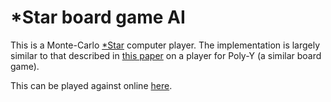 # \*Star board game AI

This is a Monte-Carlo [\*Star](https://en.wikipedia.org/wiki/*Star) computer
player. The implementation is largely similar to that described in [this
paper](http://doc.utwente.nl/94138/) on a player for Poly-Y (a similar board
game).

This can be played against online [here](https://gwylim.net/star).
